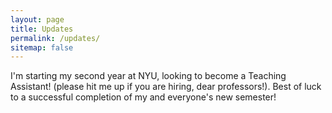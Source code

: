 ```yaml
---
layout: page
title: Updates
permalink: /updates/
sitemap: false
---
```


I'm starting my second year at NYU, looking to become a Teaching Assistant! (please hit me up if you are hiring, dear professors!). Best of luck to a successful completion of my and everyone's new semester!
